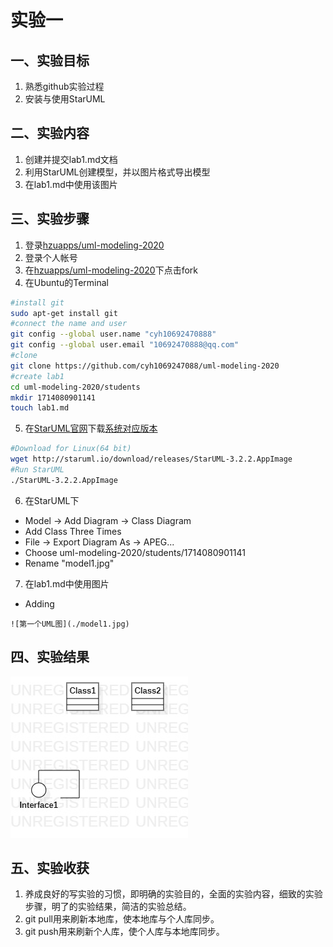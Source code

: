 # 实验一
## 一、实验目标
1. 熟悉github实验过程
2. 安装与使用StarUML
## 二、实验内容
1. 创建并提交lab1.md文档
2. 利用StarUML创建模型，并以图片格式导出模型
3. 在lab1.md中使用该图片
## 三、实验步骤
1. 登录[hzuapps/uml-modeling-2020](https://github.com/hzuapps/uml-modeling-2020)
2. 登录个人帐号
3. 在[hzuapps/uml-modeling-2020](https://github.com/hzuapps/uml-modeling-2020)下点击fork
4. 在Ubuntu的Terminal
```bash
#install git
sudo apt-get install git
#connect the name and user
git config --global user.name "cyh10692470888"
git config --global user.email "10692470888@qq.com"
#clone
git clone https://github.com/cyh1069247088/uml-modeling-2020
#create lab1
cd uml-modeling-2020/students
mkdir 1714080901141
touch lab1.md
```
5. 在[StarUML官网](http://staruml.io/)下载[系统对应版本](http://staruml.io/download/releases/StarUML-3.2.2.AppImage)
```bash
#Download for Linux(64 bit)
wget http://staruml.io/download/releases/StarUML-3.2.2.AppImage
#Run StarUML
./StarUML-3.2.2.AppImage
```
6. 在StarUML下
- Model -> Add Diagram -> Class Diagram
- Add Class Three Times
- File -> Export Diagram As -> APEG...
- Choose uml-modeling-2020/students/1714080901141
- Rename "model1.jpg"
7. 在lab1.md中使用图片
- Adding
```
![第一个UML图](./model1.jpg)
```
## 四、实验结果

![第一个UML图](./model1.jpg)

## 五、实验收获
1. 养成良好的写实验的习惯，即明确的实验目的，全面的实验内容，细致的实验步骤，明了的实验结果，简洁的实验总结。
2. git pull用来刷新本地库，使本地库与个人库同步。
3. git push用来刷新个人库，使个人库与本地库同步。
